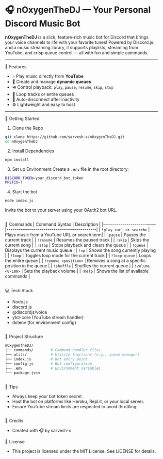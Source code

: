 # 🎧 nOxygenTheDJ — Your Personal Discord Music Bot

**nOxygenTheDJ** is a slick, feature-rich music bot for Discord that brings your voice channels to life with your favorite tunes! Powered by Discord.js and a music streaming library, it supports playlists, streaming from YouTube, and crisp queue control — all with fun and simple commands.

---

 🌟 Features

- 🎶 Play music directly from **YouTube**
- 📃 Create and manage **dynamic queues**
- ⏯️ Control playback: `play`, `pause`, `resume`, `skip`, `stop`
- 🔁 Loop tracks or entire queues
- 🧹 Auto-disconnect after inactivity
- ⚙️ Lightweight and easy to host

---

 🚀 Getting Started

 1. Clone the Repo
```bash
git clone https://github.com/sarvesh-x/nOxygenTheDJ.git
cd nOxygenTheDJ
```
2. Install Dependencies
```bash
npm install
```
3. Set up Environment
Create a `.env` file in the root directory:
```bash
DISCORD_TOKEN=your_discord_bot_token
PREFIX=!
```
4. Start the bot
```bash
node index.js
```
Invite the bot to your server using your OAuth2 bot URL.

##

📜 Commands
| Command Syntax            |  Description                                 |
|---------------------------|----------------------------------------------|
| `!play <url or search>`   | Plays music from a YouTube URL or search term|
| `!pause`                  | Pauses the current track                     |
| `!resume`                 | Resumes the paused track                     |
| `!skip`                   | Skips the current song                       |
| `!stop`                   | Stops playback and clears the queue          |
| `!queue`                  | Displays the current music queue             |
| `!np`                     | Shows the song currently playing             |
| `!loop`                   | Toggles loop mode for the current track      |
| `!loop queue`             | Loops the entire queue                       |
| `!remove <position>`      | Removes a song at a specific position in the queue |
| `!shuffle`                | Shuffles the current queue                  |
| `!volume <0-100>`         | Sets the playback volume                    |
| `!help`                   | Shows the list of available commands        |

##

💻 Tech Stack
- Node.js
- discord.js
- @discordjs/voice
- ytdl-core (YouTube stream handler)
- dotenv (for environment config)

##
📂 Project Structure
```bash
nOxygenTheDJ/
├── commands/        # Command handler files
├── utils/           # Utility functions (e.g., queue manager)
├── index.js         # Bot entry point
├── config.js        # Bot configuration
├── .env             # Environment variables
└── package.json
```

##

🧠 Tips
- Always keep your bot token secret.
- Host the bot on platforms like Heroku, Repl.it, or your local server.
- Ensure YouTube stream limits are respected to avoid throttling.

##

🙌 Credits
- Created with 🎧 by sarvesh-x

📜 License
- This project is licensed under the MIT License. See LICENSE for details.
